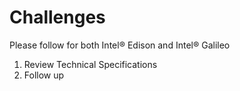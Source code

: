 Challenges
==

Please follow for both Intel® Edison and Intel® Galileo

1. Review Technical Specifications
2. Follow up 